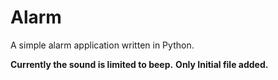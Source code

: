 # Alarm
A simple alarm application written in Python.

**Currently the sound is limited to beep.**
**Only Initial file added.**

